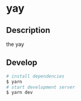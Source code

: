 # yay

## Description

the yay

## Develop

```bash
# install dependencies
$ yarn
# start development server
$ yarn dev
```